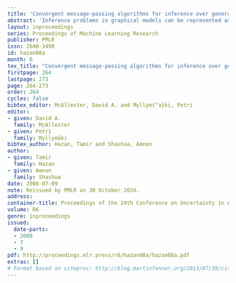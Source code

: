 ```yaml
---
title: 'Convergent message-passing algorithms for inference over general graphs with convex free energies'
abstract: 'Inference problems in graphical models can be represented as a constrained optimization of a free energy function. It is known that when the Bethe free energy is used, the fixed-points of the belief propagation (BP) algorithm correspond to the local minima of the free energy. However BP fails to converge in many cases of interest. Moreover, the Bethe free energy is non-convex for graphical models with cycles thus introducing great difficulty in deriving efficient algorithms for finding local minima of the free energy for general graphs. In this paper we introduce two efficient BP-like algorithms, one sequential and the other parallel, that are guaranteed to converge to the global minimum, for any graph, over the class of energies known as "convex free energies". In addition, we propose an efficient heuristic for setting the parameters of the convex free energy based on the structure of the graph.'
layout: inproceedings
series: Proceedings of Machine Learning Research
publisher: PMLR
issn: 2640-3498
id: hazan08a
month: 0
tex_title: "Convergent message-passing algorithms for inference over general graphs with convex free energies"
firstpage: 264
lastpage: 273
page: 264-273
order: 264
cycles: false
bibtex_editor: McAllester, David A. and Myllym{"a}ki, Petri
editor:
- given: David A.
  family: McAllester
- given: Petri
  family: Myllymäki
bibtex_author: Hazan, Tamir and Shashua, Amnon
author:
- given: Tamir
  family: Hazan
- given: Amnon
  family: Shashua 
date: 2008-07-09
note: Reissued by PMLR on 30 October 2024.
address:
container-title: Proceedings of the 24th Conference on Uncertainty in Artificial Intelligence
volume: R6
genre: inproceedings
issued:
  date-parts:
  - 2008
  - 7
  - 9
pdf: http://proceedings.mlr.press/r6/hazan08a/hazan08a.pdf
extras: []
# Format based on citeproc: http://blog.martinfenner.org/2013/07/30/citeproc-yaml-for-bibliographies/
---
```


